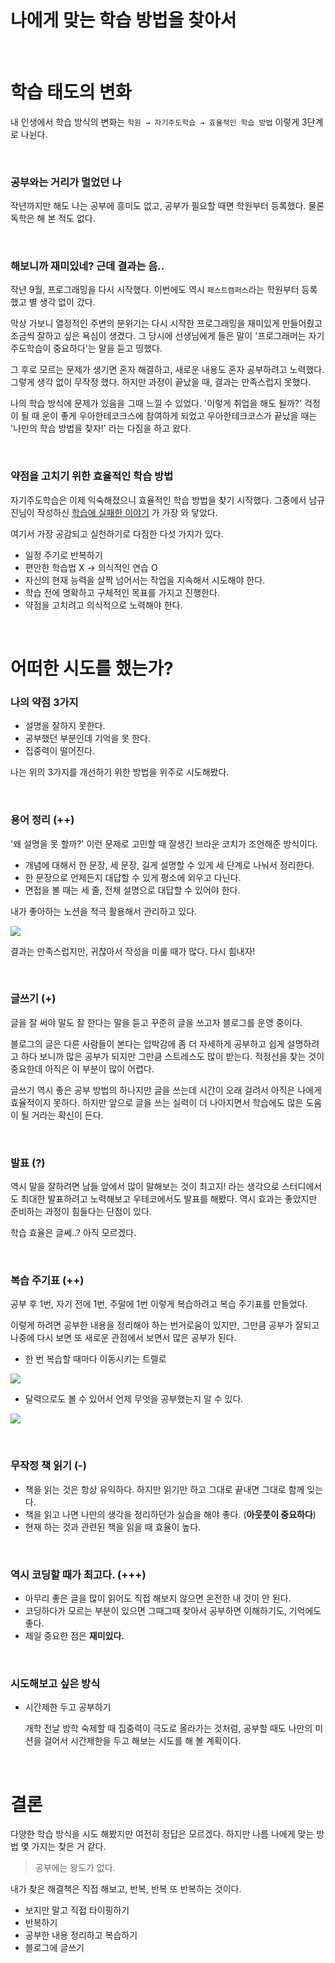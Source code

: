 # 나에게 맞는 학습 방법을 찾아서

<br>

# 학습 태도의 변화

내 인생에서 학습 방식의 변화는 `학원 → 자기주도학습 → 효율적인 학습 방법` 이렇게 3단계로 나뉜다.

<br>

### 공부와는 거리가 멀었던 나

작년까지만 해도 나는 공부에 흥미도 없고, 공부가 필요할 때면 학원부터 등록했다. 물론 독학은 해 본 적도 없다. 

<br>

### 해보니까 재미있네? 근데 결과는 음..

작년 9월, 프로그래밍을 다시 시작했다. 이번에도 역시 `패스트캠퍼스`라는 학원부터 등록했고 별 생각 없이 갔다. 

막상 가보니 열정적인 주변의 분위기는 다시 시작한 프로그래밍을 재미있게 만들어줬고 조금씩 잘하고 싶은 욕심이 생겼다. 그 당시에 선생님에게 들은 말이 '프로그래머는 자기주도학습이 중요하다'는 말을 듣고 띵했다.  

그 후로 모르는 문제가 생기면 혼자 해결하고, 새로운 내용도 혼자 공부하려고 노력했다. 그렇게 생각 없이 무작정 했다. 하지만 과정이 끝났을 때, 결과는 만족스럽지 못했다. 

나의 학습 방식에 문제가 있음을 그때 느낄 수 있었다. '이렇게 취업을 해도 될까?' 걱정이 될 때 운이 좋게 우아한테코크스에 참여하게 되었고 우아한테크코스가 끝났을 때는 '나만의 학습 방법을 찾자!' 라는 다짐을 하고 왔다.

<br>

### 약점을 고치기 위한 효율적인 학습 방법

자기주도학습은 이제 익숙해졌으니 효율적인 학습 방법을 찾기 시작했다. 그중에서 남규진님이 작성하신 [학습에 실패한 이야기](http://woowabros.github.io/experience/2017/12/11/how-to-study.html) 가 가장 와 닿았다.

여기서 가장 공감되고 실천하기로 다짐한 다섯 가지가 있다.

- 일정 주기로 반복하기
- 편안한 학습법 X → 의식적인 연습 O
- 자신의 현재 능력을 살짝 넘어서는 작업을 지속해서 시도해야 한다.
- 학습 전에 명확하고 구체적인 목표를 가지고 진행한다.
- 약점을 고치려고 의식적으로 노력해야 한다.

<br>

# 어떠한 시도를 했는가?

### 나의 약점 3가지

- 설명을 잘하지 못한다.
- 공부했던 부분인데 기억을 못 한다.
- 집중력이 떨어진다.

나는 위의 3가지를 개선하기 위한 방법을 위주로 시도해봤다.

<br>

### 용어 정리  (++)

'왜 설명을 못 할까?' 이런 문제로 고민할 때 잘생긴 브라운 코치가 조언해준 방식이다.

- 개념에 대해서 한 문장, 세 문장, 길게 설명할 수 있게 세 단계로 나눠서 정리한다.
- 한 문장으로 언제든지 대답할 수 있게 평소에 외우고 다닌다.
- 면접을 볼 때는 세 줄, 전체 설명으로 대답할 수 있어야 한다.

내가 좋아하는 노션을 적극 활용해서 관리하고 있다. 

![](Untitled-0d4f1134-bef7-44a4-9dd5-ffed1a74236d.png)

결과는 만족스럽지만, 귀찮아서 작성을 미룰 때가 많다. 다시 힘내자!

<br>

### 글쓰기 (+)

글을 잘 써야 말도 잘 한다는 말을 듣고 꾸준히 글을 쓰고자 블로그를 운영 중이다. 

블로그의 글은 다른 사람들이 본다는 압박감에 좀 더 자세하게 공부하고 쉽게 설명하려고 하다 보니까 많은 공부가 되지만 그만큼 스트레스도 많이 받는다. 적정선을 찾는 것이 중요한데 아직은 이 부분이 많이 어렵다.

글쓰기 역시 좋은 공부 방법의 하나지만 글을 쓰는데 시간이 오래 걸려서 아직은 나에게 효율적이지 못하다. 하지만 앞으로 글을 쓰는 실력이 더 나아지면서 학습에도 많은 도움이 될 거라는 확신이 든다.

<br>

### 발표 (?)

역시 말을 잘하려면 남들 앞에서 많이 말해보는 것이 최고지! 라는 생각으로 스터디에서도 최대한 발표하려고 노력해보고 우테코에서도 발표를 해봤다. 역시 효과는 좋았지만 준비하는 과정이 힘들다는 단점이 있다.

학습 효율은 글쎄..? 아직 모르겠다.

<br>

### 복습 주기표 (++)

공부 후 1번, 자기 전에 1번, 주말에 1번 이렇게 복습하려고 복습 주기표를 만들었다. 

이렇게 하려면 공부한 내용을 정리해야 하는 번거로움이 있지만, 그만큼 공부가 잘되고 나중에 다시 보면 또 새로운 관점에서 보면서 많은 공부가 된다.

- 한 번 복습할 때마다 이동시키는 트렐로

![](Untitled-80e058dd-aa85-44f0-9411-c0552ce291fe.png)

- 달력으로도 볼 수 있어서 언제 무엇을 공부했는지 알 수 있다.

![](Untitled-378d0f40-102f-4603-ab04-f494e17adb9e.png)

<br>

### 무작정 책 읽기 (-)

- 책을 읽는 것은 항상 유익하다. 하지만 읽기만 하고 그대로 끝내면 그대로 함께 잊는다.
- 책을 읽고 나면 나만의 생각을 정리하던가 실습을 해야 좋다. (**아웃풋이 중요하다**)
- 현재 하는 것과 관련된 책을 읽을 때 효율이 높다.

<br>

### 역시 코딩할 때가 최고다. (+++)

- 아무리 좋은 글을 많이 읽어도 직접 해보지 않으면 온전한 내 것이 안 된다.
- 코딩하다가 모르는 부분이 있으면 그때그때 찾아서 공부하면 이해하기도, 기억에도 좋다.
- 제일 중요한 점은 **재미있다.**

<br>

### 시도해보고 싶은 방식

- 시간제한 두고 공부하기

    개학 전날 방학 숙제할 때 집중력이 극도로 올라가는 것처럼, 공부할 때도 나만의 미션을 걸어서 시간제한을 두고 해보는 시도를 해 볼 계획이다.

<br>

# 결론

다양한 학습 방식을 시도 해봤지만 여전히 정답은 모르겠다. 하지만 나름 나에게 맞는 방법 몇 가지는 찾은 거 같다. 

> 공부에는 왕도가 없다.

내가 찾은 해결책은 직접 해보고, 반복, 반복 또 반복하는 것이다.

- 보지만 말고 직접 타이핑하기
- 반복하기
- 공부한 내용 정리하고 복습하기
- 블로그에 글쓰기
